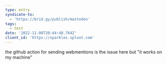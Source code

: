 ```yaml
---
type: entry
syndicate-to:
  - 'https://brid.gy/publish/mastodon'
tags:
  - test
date: '2022-11-08T20:44:48.764Z'
client_id: 'https://sparkles.sploot.com'
---
```

the github action for sending webmentions is the issue here but "it works on my machine"
